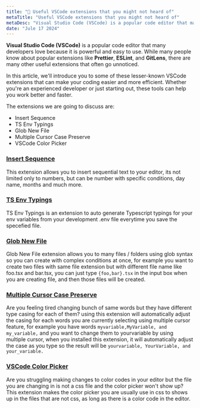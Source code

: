 ```yaml
---
title: "🤩 Useful VSCode extensions that you might not heard of"
metaTitle: "Useful VSCode extensions that you might not heard of"
metaDesc: "Visual Studio Code (VSCode) is a popular code editor that many developers love because it is powerful and easy to use. While many people know about popular extensions like Prettier, ESLint, and GitLens, there are many other useful extensions that often go unnoticed. In this article, we'll introduce you to some of these lesser-known VSCode extensions that can make your coding easier and more efficient. Whether you're an experienced developer or just starting out, these tools can help you work better and faster."
date: "Jule 17 2024"
---
```


**Visual Studio Code (VSCode)** is a popular code editor that many developers love because it is powerful and easy to use. While many people know about popular extensions like **Prettier**, **ESLint**, and **GitLens**, there are many other useful extensions that often go unnoticed.

In this article, we'll introduce you to some of these lesser-known VSCode extensions that can make your coding easier and more efficient. Whether you're an experienced developer or just starting out, these tools can help you work better and faster.

The extensions we are going to discuss are:

- Insert Sequence
- TS Env Typings
- Glob New File
- Multiple Cursor Case Preserve
- VSCode Color Picker

### [Insert Sequence](https://marketplace.visualstudio.com/items?itemName=kuone.sequence-number)

This extension allows you to insert sequential text to your editor, its not limited only to numbers, but can be number with specific conditions, day name, months and much more.

### [TS Env Typings](https://marketplace.visualstudio.com/items?itemName=YassinEldeeb.env-typings)

TS Env Typings is an extension to auto generate Typescript typings for your env variables from your development .env file everytime you save the specefied file.

### [Glob New File](https://marketplace.visualstudio.com/items?itemName=braydie.glob-new-file)

Glob New File extension allows you to many files / folders using glob syntax so you can create with complex conditions at once, for example you want to create two files with same file extension but with different file name like foo.tsx and bar.tsx, you can just type `{foo,bar}.tsx` in the input box when you are creating file, and then those files will be created.

### [Multiple Cursor Case Preserve](https://marketplace.visualstudio.com/items?itemName=Cardinal90.multi-cursor-case-preserve)

Are you feeling tired changing bunch of same words but they have different type casing for each of them? using this extension will automatically adjust the casing for each words you are currently selecting using multiple cursor feature, for example you have words `myvariable,MyVariable, and my_variable,` and you want to change them to yourvariable by using multiple cursor, when you installed this extension, it will automatically adjust the case as you type so the result will be `yourvariable, YourVariable, and your_variable.`

### [VSCode Color Picker](https://marketplace.visualstudio.com/items?itemName=AntiAntiSepticeye.vscode-color-picker)

Are you struggling making changes to color codes in your editor but the file you are changing in is not a css file and the color picker won't show up? This extension makes the color picker you are usually use in css to shows up in the files that are not css, as long as there is a color code in the editor.
